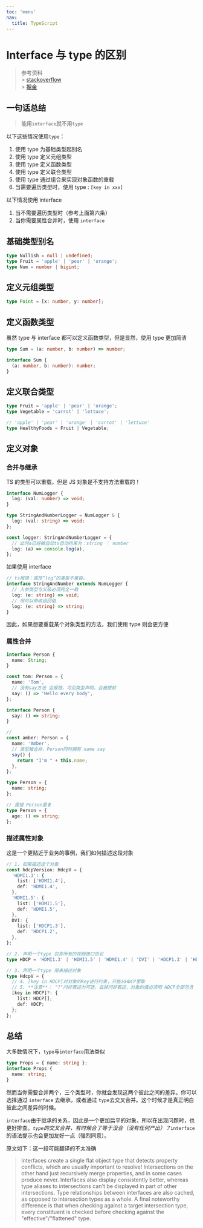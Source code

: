```yaml
---
toc: 'menu'
nav:
  title: TypeScript
---
```


# Interface 与 type 的区别

> 参考资料 <br/> > [stackoverflow](https://stackoverflow.com/questions/37233735/interfaces-vs-types-in-typescript) <br/> > [掘金](https://juejin.cn/post/6844903749501059085)

## 一句话总结

> 能用`interface`就不用`type`

以下这些情况使用`type`：

1. 使用 type 为基础类型起别名
2. 使用 type 定义元组类型
3. 使用 type 定义函数类型
4. 使用 type 定义联合类型
5. 使用 type 通过组合来实现对象函数的重载
6. 当需要遍历类型时，使用 type : `[key in xxx]`

以下情况使用 interface

1. 当不需要遍历类型时（参考上面第六条）
1. 当你需要属性合并时，使用 `interface`

## 基础类型别名

```ts
type Nullish = null | undefined;
type Fruit = 'apple' | 'pear' | 'orange';
type Num = number | bigint;
```

## 定义元组类型

```ts
type Point = [x: number, y: number];
```

## 定义函数类型

虽然 type 与 interface 都可以定义函数类型，但是显然，使用 type 更加简洁

```ts
type Sum = (a: number, b: number) => number;

interface Sum {
  (a: number, b: number): number;
}
```

## 定义联合类型

```ts
type Fruit = 'apple' | 'pear' | 'orange';
type Vegetable = 'carrot' | 'lettuce';

// 'apple' | 'pear' | 'orange' | 'carrot' | 'lettuce'
type HealthyFoods = Fruit | Vegetable;
```

## 定义对象

### 合并与继承

<Alert>TS 的类型可以重载，但是 JS 对象是不支持方法重载的！</Alert>

```ts
interface NumLogger {
  log: (val: number) => void;
}

type StringAndNumberLogger = NumLogger & {
  log: (val: string) => void;
};

const logger: StringAndNumberLogger = {
  // 此时a已经被自动ts自动约束为：string ｜ number
  log: (a) => console.log(a),
};
```

如果使用 interface

```ts
// ts报错：属性“log”的类型不兼容。
interface StringAndNumber extends NumLogger {
  // 入参类型与父级必须完全一致
  log: (e: string) => void;
  // 但可以修改返回值
  log: (e: string) => string;
}
```

因此，如果想要重载某个对象类型的方法，我们使用 type 则会更方便

### 属性合并

```ts
interface Person {
  name: String;
}

const tom: Person = {
  name: 'Tom',
  // 没有say方法 会报错，可见类型声明，会被提前
  say: () => 'Hello every body',
};

interface Person {
  say: () => string;
}

//
const amber: Person = {
  name: 'Amber',
  // 类型被合并，Person同时拥有 name say
  say() {
    return "I'm " + this.name;
  },
};
```

```ts
type Person = {
  name: string;
};

// 报错 Person重复
type Person = {
  age: () => string;
};
```

### 描述属性对象

这是一个更贴近于业务的事例，我们如何描述这段对象

```ts
// 1. 如果描述这个对象
const hdcpVersion: HdcpV = {
  'HDMI1.3': {
    list: ['HDMI1.4'],
    def: 'HDMI1.4',
  },
  'HDMI1.5': {
    list: ['HDMI1.5'],
    def: 'HDMI1.5',
  },
  DVI: {
    list: ['HDCP1.3'],
    def: 'HDCP1.2',
  },
};

// 2. 声明一个type 包含所有的视频接口协议
type HDCP = 'HDMI1.3' | 'HDMI1.5' | 'HDMI1.4' | 'DVI' | 'HDCP1.3' | 'HDCP1.2';

// 3. 声明一个type 用来描述对象
type HdcpV = {
  // 4. [key in HDCP]对对象的key进行约束，只能从HDCP里取
  // 5. **注意**： "?"问好表述为可选，去掉问好表述，对象的值必须吧 HDCP全部包含
  [key in HDCP]?: {
    list: HDCP[];
    def: HDCP;
  };
};
```

## 总结

大多数情况下，`type`与`interface`用法类似

```ts
type Props = { name: string };
interface Props {
  name: string;
}
```

然而当你需要合并两个，三个类型时，你就会发现这两个彼此之间的差异。你可以选择通过 `interface` 去继承，或者通过 `type`去交叉合并。这个时候才是真正明白彼此之间差异的时候。

`interface`由于继承的关系，因此是一个更加扁平的对象，所以在出现问题时，也更好排查。_`type`的交叉合并，有时候合了等于没合（没有任何产出）？_`interface` 的语法提示也会更加友好一点（强烈同意）。

原文如下：这一段可能翻译的不太准确

> Interfaces create a single flat object type that detects property conflicts, which are usually important to resolve! Intersections on the other hand just recursively merge properties, and in some cases produce never. Interfaces also display consistently better, whereas type aliases to intersections can't be displayed in part of other intersections. Type relationships between interfaces are also cached, as opposed to intersection types as a whole. A final noteworthy difference is that when checking against a target intersection type, every constituent is checked before checking against the "effective"/"flattened" type.
